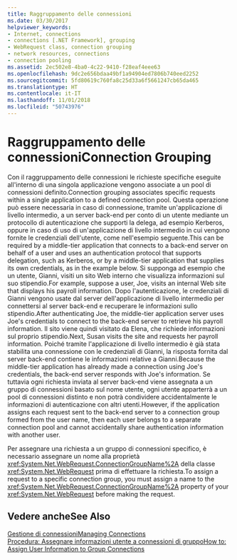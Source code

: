 ```yaml
---
title: Raggruppamento delle connessioni
ms.date: 03/30/2017
helpviewer_keywords:
- Internet, connections
- connections [.NET Framework], grouping
- WebRequest class, connection grouping
- network resources, connections
- connection pooling
ms.assetid: 2ec502e8-4ba0-4c22-9410-f28eaf4eee63
ms.openlocfilehash: 9dc2e656bdaa49bf1a94904ed7806b740eed2252
ms.sourcegitcommit: 5fd80619c760fa8c25d33a6f5661247cb65da465
ms.translationtype: HT
ms.contentlocale: it-IT
ms.lasthandoff: 11/01/2018
ms.locfileid: "50743976"
---
```

# <a name="connection-grouping"></a><span data-ttu-id="dd66f-102">Raggruppamento delle connessioni</span><span class="sxs-lookup"><span data-stu-id="dd66f-102">Connection Grouping</span></span>
<span data-ttu-id="dd66f-103">Con il raggruppamento delle connessioni le richieste specifiche eseguite all'interno di una singola applicazione vengono associate a un pool di connessioni definito.</span><span class="sxs-lookup"><span data-stu-id="dd66f-103">Connection grouping associates specific requests within a single application to a defined connection pool.</span></span> <span data-ttu-id="dd66f-104">Questa operazione può essere necessaria in caso di connessione, tramite un'applicazione di livello intermedio, a un server back-end per conto di un utente mediante un protocollo di autenticazione che supporti la delega, ad esempio Kerberos, oppure in caso di uso di un'applicazione di livello intermedio in cui vengono fornite le credenziali dell'utente, come nell'esempio seguente.</span><span class="sxs-lookup"><span data-stu-id="dd66f-104">This can be required by a middle-tier application that connects to a back-end server on behalf of a user and uses an authentication protocol that supports delegation, such as Kerberos, or by a middle-tier application that supplies its own credentials, as in the example below.</span></span> <span data-ttu-id="dd66f-105">Si supponga ad esempio che un utente, Gianni, visiti un sito Web interno che visualizza informazioni sul suo stipendio.</span><span class="sxs-lookup"><span data-stu-id="dd66f-105">For example, suppose a user, Joe, visits an internal Web site that displays his payroll information.</span></span> <span data-ttu-id="dd66f-106">Dopo l'autenticazione, le credenziali di Gianni vengono usate dal server dell'applicazione di livello intermedio per connettersi al server back-end e recuperare le informazioni sullo stipendio.</span><span class="sxs-lookup"><span data-stu-id="dd66f-106">After authenticating Joe, the middle-tier application server uses Joe's credentials to connect to the back-end server to retrieve his payroll information.</span></span> <span data-ttu-id="dd66f-107">Il sito viene quindi visitato da Elena, che richiede informazioni sul proprio stipendio.</span><span class="sxs-lookup"><span data-stu-id="dd66f-107">Next, Susan visits the site and requests her payroll information.</span></span> <span data-ttu-id="dd66f-108">Poiché tramite l'applicazione di livello intermedio è già stata stabilita una connessione con le credenziali di Gianni, la risposta fornita dal server back-end contiene le informazioni relative a Gianni.</span><span class="sxs-lookup"><span data-stu-id="dd66f-108">Because the middle-tier application has already made a connection using Joe's credentials, the back-end server responds with Joe's information.</span></span> <span data-ttu-id="dd66f-109">Se tuttavia ogni richiesta inviata al server back-end viene assegnata a un gruppo di connessioni basato sul nome utente, ogni utente apparterrà a un pool di connessioni distinto e non potrà condividere accidentalmente le informazioni di autenticazione con altri utenti.</span><span class="sxs-lookup"><span data-stu-id="dd66f-109">However, if the application assigns each request sent to the back-end server to a connection group formed from the user name, then each user belongs to a separate connection pool and cannot accidentally share authentication information with another user.</span></span>  
  
 <span data-ttu-id="dd66f-110">Per assegnare una richiesta a un gruppo di connessioni specifico, è necessario assegnare un nome alla proprietà <xref:System.Net.WebRequest.ConnectionGroupName%2A> della classe <xref:System.Net.WebRequest> prima di effettuare la richiesta.</span><span class="sxs-lookup"><span data-stu-id="dd66f-110">To assign a request to a specific connection group, you must assign a name to the <xref:System.Net.WebRequest.ConnectionGroupName%2A> property of your <xref:System.Net.WebRequest> before making the request.</span></span>  
  
## <a name="see-also"></a><span data-ttu-id="dd66f-111">Vedere anche</span><span class="sxs-lookup"><span data-stu-id="dd66f-111">See Also</span></span>  
 [<span data-ttu-id="dd66f-112">Gestione di connessioni</span><span class="sxs-lookup"><span data-stu-id="dd66f-112">Managing Connections</span></span>](../../../docs/framework/network-programming/managing-connections.md)  
 [<span data-ttu-id="dd66f-113">Procedura: Assegnare informazioni utente a connessioni di gruppo</span><span class="sxs-lookup"><span data-stu-id="dd66f-113">How to: Assign User Information to Group Connections</span></span>](../../../docs/framework/network-programming/how-to-assign-user-information-to-group-connections.md)
